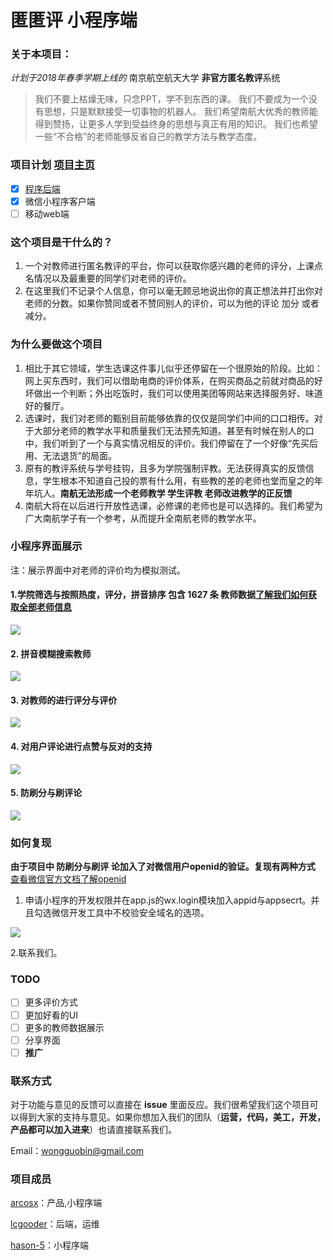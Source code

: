 # 匿匿评 小程序端
### 关于本项目：
_计划于2018年春季学期上线的_
 南京航空航天大学 **非官方匿名教评**系统
> 我们不要上枯燥无味，只念PPT，学不到东西的课。
> 我们不要成为一个没有思想，只是默默接受一切事物的机器人。
> 我们希望南航大优秀的教师能得到赞扬，让更多人学到受益终身的思想与真正有用的知识。
> 我们也希望一些“不合格”的老师能够反省自己的教学方法与教学态度。

### 项目计划 [项目主页](https://github.com/NiNiPing)

* [x] [程序后端](https://github.com/NiNiPing/Server)
* [x] 微信小程序客户端
* [ ] 移动web端

### 这个项目是干什么的？
1. 一个对教师进行匿名教评的平台，你可以获取你感兴趣的老师的评分，上课点名情况以及最重要的同学们对老师的评价。
2. 在这里我们不记录个人信息，你可以毫无顾忌地说出你的真正想法并打出你对老师的分数。如果你赞同或者不赞同别人的评价，可以为他的评论 加分 或者 减分。

### 为什么要做这个项目
1. 相比于其它领域，学生选课这件事儿似乎还停留在一个很原始的阶段。比如：网上买东西时，我们可以借助电商的评价体系，在购买商品之前就对商品的好坏做出一个判断；外出吃饭时，我们可以使用美团等网站来选择服务好、味道好的餐厅。
2. 选课时，我们对老师的甄别目前能够依靠的仅仅是同学们中间的口口相传。对于大部分老师的教学水平和质量我们无法预先知道。甚至有时候在别人的口中，我们听到了一个与真实情况相反的评价。我们停留在了一个好像“先买后用、无法退货”的局面。
3. 原有的教评系统与学号挂钩，且多为学院强制评教。无法获得真实的反馈信息，学生根本不知道自己投的票有什么用，有些教的差的老师也堂而皇之的年年坑人。**南航无法形成一个老师教学 学生评教 老师改进教学的正反馈**
4. 南航大将在以后进行开放性选课，必修课的老师也是可以选择的。我们希望为广大南航学子有一个参考，从而提升全南航老师的教学水平。

### 小程序界面展示

注：展示界面中对老师的评价均为模拟测试。

#### 1.学院筛选与按照热度，评分，拼音排序 包含 1627 条 教师数据[了解我们如何获取全部老师信息](https://github.com/NiNiPing/teacherinfo)

![](http://p0xjmrizh.bkt.clouddn.com/15160083852364.gif)
#### 2. 拼音模糊搜索教师
![](http://p0xjmrizh.bkt.clouddn.com/15160084090136.gif)
#### 3. 对教师的进行评分与评价
![](http://p0xjmrizh.bkt.clouddn.com/15160084237196.gif)
#### 4. 对用户评论进行点赞与反对的支持
![](http://p0xjmrizh.bkt.clouddn.com/15160084422650.gif)
#### 5. 防刷分与刷评论
![](http://p0xjmrizh.bkt.clouddn.com/15160084523309.gif)

### 如何复现
**由于项目中 防刷分与刷评 论加入了对微信用户openid的验证。复现有两种方式**
[查看微信官方文档了解openid](https://mp.weixin.qq.com/debug/wxadoc/dev/api/api-login.html#wxchecksessionobject)
1. 申请小程序的开发权限并在app.js的wx.login模块加入appid与appsecrt。并且勾选微信开发工具中不校验安全域名的选项。

![](http://p0xjmrizh.bkt.clouddn.com/15160035478151.jpg)


2.联系我们。

### TODO
* [ ] 更多评价方式
* [ ] 更加好看的UI
* [ ] 更多的教师数据展示
* [ ] 分享界面
* [ ] **推广**

### 联系方式
对于功能与意见的反馈可以直接在 **issue** 里面反应。我们很希望我们这个项目可以得到大家的支持与意见。如果你想加入我们的团队（**运营，代码，美工，开发，产品都可以加入进来**）也请直接联系我们。

Email：wongguobin@gmail.com

### 项目成员

[arcosx](https://github.com/arcosx)：产品,小程序端

[lcgooder](https://github.com/lcgooder)：后端，运维

[hason-5](https://github.com/rsonghao)：小程序端



